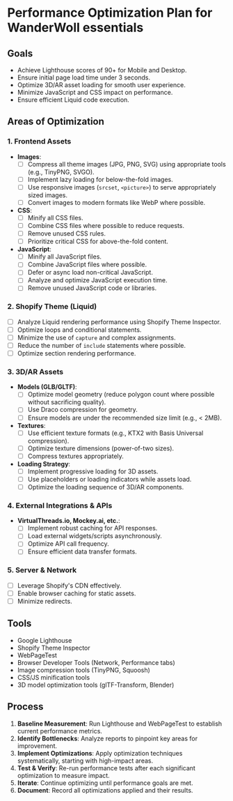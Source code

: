 # Performance Optimization Plan for WanderWoll essentials

## Goals

- Achieve Lighthouse scores of 90+ for Mobile and Desktop.
- Ensure initial page load time under 3 seconds.
- Optimize 3D/AR asset loading for smooth user experience.
- Minimize JavaScript and CSS impact on performance.
- Ensure efficient Liquid code execution.

## Areas of Optimization

### 1. Frontend Assets

- **Images**:
  - [ ] Compress all theme images (JPG, PNG, SVG) using appropriate tools (e.g., TinyPNG, SVGO).
  - [ ] Implement lazy loading for below-the-fold images.
  - [ ] Use responsive images (`srcset`, `<picture>`) to serve appropriately sized images.
  - [ ] Convert images to modern formats like WebP where possible.
- **CSS**:
  - [ ] Minify all CSS files.
  - [ ] Combine CSS files where possible to reduce requests.
  - [ ] Remove unused CSS rules.
  - [ ] Prioritize critical CSS for above-the-fold content.
- **JavaScript**:
  - [ ] Minify all JavaScript files.
  - [ ] Combine JavaScript files where possible.
  - [ ] Defer or async load non-critical JavaScript.
  - [ ] Analyze and optimize JavaScript execution time.
  - [ ] Remove unused JavaScript code or libraries.

### 2. Shopify Theme (Liquid)

- [ ] Analyze Liquid rendering performance using Shopify Theme Inspector.
- [ ] Optimize loops and conditional statements.
- [ ] Minimize the use of `capture` and complex assignments.
- [ ] Reduce the number of `include` statements where possible.
- [ ] Optimize section rendering performance.

### 3. 3D/AR Assets

- **Models (GLB/GLTF)**:
  - [ ] Optimize model geometry (reduce polygon count where possible without sacrificing quality).
  - [ ] Use Draco compression for geometry.
  - [ ] Ensure models are under the recommended size limit (e.g., < 2MB).
- **Textures**:
  - [ ] Use efficient texture formats (e.g., KTX2 with Basis Universal compression).
  - [ ] Optimize texture dimensions (power-of-two sizes).
  - [ ] Compress textures appropriately.
- **Loading Strategy**:
  - [ ] Implement progressive loading for 3D assets.
  - [ ] Use placeholders or loading indicators while assets load.
  - [ ] Optimize the loading sequence of 3D/AR components.

### 4. External Integrations & APIs

- **VirtualThreads.io, Mockey.ai, etc.**:
  - [ ] Implement robust caching for API responses.
  - [ ] Load external widgets/scripts asynchronously.
  - [ ] Optimize API call frequency.
  - [ ] Ensure efficient data transfer formats.

### 5. Server & Network

- [ ] Leverage Shopify's CDN effectively.
- [ ] Enable browser caching for static assets.
- [ ] Minimize redirects.

## Tools

- Google Lighthouse
- Shopify Theme Inspector
- WebPageTest
- Browser Developer Tools (Network, Performance tabs)
- Image compression tools (TinyPNG, Squoosh)
- CSS/JS minification tools
- 3D model optimization tools (glTF-Transform, Blender)

## Process

1. **Baseline Measurement**: Run Lighthouse and WebPageTest to establish current performance metrics.
2. **Identify Bottlenecks**: Analyze reports to pinpoint key areas for improvement.
3. **Implement Optimizations**: Apply optimization techniques systematically, starting with high-impact areas.
4. **Test & Verify**: Re-run performance tests after each significant optimization to measure impact.
5. **Iterate**: Continue optimizing until performance goals are met.
6. **Document**: Record all optimizations applied and their results.
